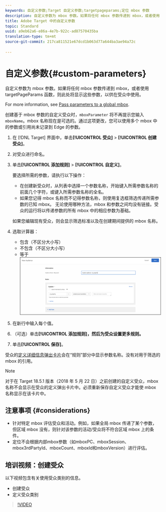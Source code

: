 ```yaml
---
keywords: 自定义参数;Target 自定义参数;targetpageparams;定位 mbox 参数
description: 自定义参数为 mbox 参数。如果将任何 mbox 参数传递到 mbox，或者使用 targetPageParams 函数，则此处将显示这些参数，以供在受众中使用。
title: Adobe Target 中的自定义参数
topic: Standard
uuid: a9eb62a6-e86a-4e7b-922c-ad87570435ba
translation-type: tm+mt
source-git-commit: 217ca811521e67dcd1b063d77a644ba3ae94a72c

---
```



# 自定义参数{#custom-parameters}

自定义参数为 mbox 参数。如果将任何 mbox 参数传递到 mbox，或者使用 targetPageParams 函数，则此处将显示这些参数，以供在受众中使用。

For more information, see [Pass parameters to a global mbox](/help/c-implementing-target/c-implementing-target-for-client-side-web/t-mbox-download/c-understanding-global-mbox/pass-parameters-to-global-mbox.md).

创建基于 mbox 参数的自定义受众时，`mboxParameter` 将不再提示您输入 `mboxName`。mbox 名称现在是可选的。通过这项更改，您可以使用多个 mbox 中的参数或引用尚未记录到 Edge 的参数。

1. 在 [!DNL Target] 界面中，单击&#x200B;**[!UICONTROL 受众]** &gt; **[!UICONTROL 创建受众]**。
1. 对受众进行命名。
1. 单击&#x200B;**[!UICONTROL 添加规则]** &gt; **[!UICONTROL 自定义]**。

   要选择所需的参数，请执行以下操作：

   * 在创建新受众时，从列表中选择一个参数名称，开始键入所需参数名称的前面几个字符，或键入所需参数名称的全名。
   * 如果您记得 mbox 名称而不记得参数名称，则使用复选框筛选传递所需参数的已知 mbox。
   无论使用哪种方法，mbox 和参数之间均没有链接。受众的运行将以传递参数的所有 mbox 中的相应参数为基础。

   如果您编辑现有受众，则会显示筛选标准以及在创建期间提供的 mbox 名称。

1. 选取计算器：

   * 包含（不区分大小写）
   * 不包含（不区分大小写）
   * 等于
   ![自定义参数受众](/help/c-target/c-audiences/c-target-rules/assets/custom.png)

1. 在新行中输入每个值。
1. （可选）单击&#x200B;**[!UICONTROL 添加规则]，然后为受众设置更多规则。**
1. 单击&#x200B;**[!UICONTROL 保存]**。

受众的[定义详细信息弹出卡片](../../../c-target/c-audiences/audiences.md#section_11B9C4A777E14D36BA1E925021945780)会在“规则”部分中显示参数名称。没有对用于筛选的 mbox 的引用。

>[!NOTE]
>
>对于在 Target 18.5.1 版本（2018 年 5 月 22 日）之前创建的自定义受众，mbox 名称不会显示在受众的定义弹出卡片中。必须重新保存自定义受众才能使 mbox 名称显示在该卡片中。

## 注意事项 {#considerations}

* 针对特定 mbox 评估受众和活动。例如，如果全局 mbox 传递了某个参数，但区域 mbox 没有，则针对该参数的活动/受众将不符合区域 mbox 上的条件。
* 定位不会根据内部mbox参数（如mboxPC、mboxSession、mbox3rdPartyId、mboxCount、mboxId和mboxVersion）进行评估。

## 培训视频：创建受众

以下视频包含有关使用受众类别的信息。

* 创建受众
* 定义受众类别

>[!VIDEO](https://video.tv.adobe.com/v/17392?captions=chi_hans)
